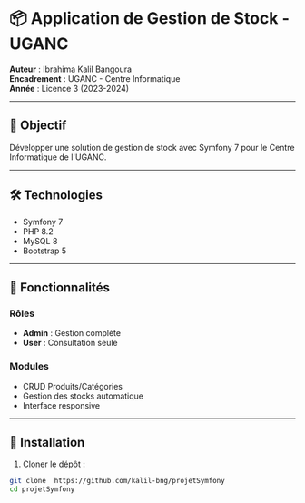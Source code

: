 # 📦 Application de Gestion de Stock - UGANC

**Auteur** : Ibrahima Kalil Bangoura  
**Encadrement** : UGANC - Centre Informatique  
**Année** : Licence 3 (2023-2024)

---

## 🎯 Objectif
Développer une solution de gestion de stock avec Symfony 7 pour le Centre Informatique de l'UGANC.

---

## 🛠️ Technologies
- Symfony 7
- PHP 8.2
- MySQL 8
- Bootstrap 5

---

## 🔑 Fonctionnalités
### Rôles
- **Admin** : Gestion complète
- **User** : Consultation seule

### Modules
- CRUD Produits/Catégories
- Gestion des stocks automatique
- Interface responsive

---

## 🚀 Installation
1. Cloner le dépôt :
```bash
git clone  https://github.com/kalil-bng/projetSymfony
cd projetSymfony